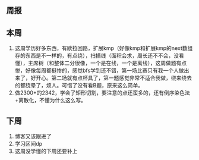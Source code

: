 ## 周报
## 本周
1. 这周学历好多东西，有欧拉回路，扩展kmp（好像kmp和扩展kmp的next数组存的东西是不一样的，有点绕），扫描线（面积会求，周长还不不会，没看懂），主席树（和整体二分很像，一个是在线，一个是离线），这周做题有点惨，好像每周都挺惨的，感觉bfs学到还不错，第一场比赛只有我一个人做出来了，好开心。第二场就有点杯具了，第一题感觉非常不适合我做，绕来绕去的都绕晕了，烦人。可惜了没有看B题，原来这么简单。
2. 做2300+的2342，学会了矩形切割，要注意的点还蛮多的，还有倒序染色法+离散化，不懂为什么这么写。
## 下周
1. 博客又该跟进了
2. 学习区间dp
3. 这周没学懂的下周还要补上
